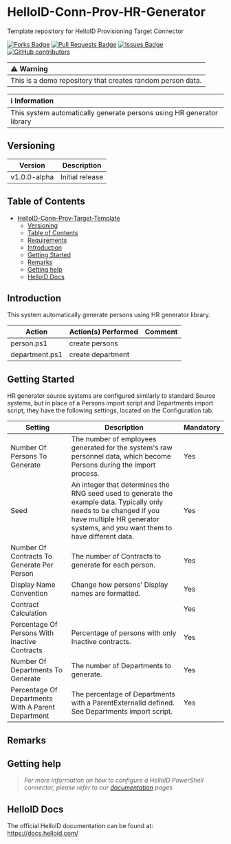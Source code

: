 # HelloID-Conn-Prov-HR-Generator
Template repository for HelloID Provisioning Target Connector

<a href="https://github.com/Tools4everBV/HelloID-Conn-Prov-Source-HR-Generator/network/members"><img src="https://img.shields.io/github/forks/Tools4everBV/HelloID-Conn-Prov-Source-HR-Generator" alt="Forks Badge"/></a>
<a href="https://github.com/Tools4everBV/HelloID-Conn-Prov-Source-HR-Generator/pulls"><img src="https://img.shields.io/github/issues-pr/Tools4everBV/HelloID-Conn-Prov-Source-HR-Generator" alt="Pull Requests Badge"/></a>
<a href="https://github.com/Tools4everBV/HelloID-Conn-Prov-Source-HR-Generator/issues"><img src="https://img.shields.io/github/issues/Tools4everBV/HelloID-Conn-Prov-Source-HR-Generator" alt="Issues Badge"/></a>
<a href="https://github.com/Tools4everBV/HelloID-Conn-Prov-Source-HR-Generator/graphs/contributors"><img alt="GitHub contributors" src="https://img.shields.io/github/contributors/Tools4everBV/HelloID-Conn-Prov-Source-HR-Generator?color=2b9348"></a>

| :warning: Warning                                                                         |
| :---------------------------------------------------------------------------------------- |
| This is a demo repository that creates random person data. |

| :information_source: Information                                                         |
| :--------------------------------------------------------------------------------------- |
|   This system automatically generate persons using HR generator library |

## Versioning
| Version | Description     |
| ------- | --------------- |
| v1.0.0-alpha   | Initial release |

<!-- TABLE OF CONTENTS -->
## Table of Contents
- [HelloID-Conn-Prov-Target-Template](#helloid-conn-prov-HR-Generator)
  - [Versioning](#versioning)
  - [Table of Contents](#table-of-contents)
  - [Requirements](#requirements)
  - [Introduction](#introduction)
  - [Getting Started](#getting-started)
  - [Remarks](#remarks)
  - [Getting help](#getting-help)
  - [HelloID Docs](#helloid-docs)

## Introduction

This system automatically generate persons using HR generator library.

| Action | Action(s) Performed | Comment |
| ------ | ------------------- | ------- |
| person.ps1                | create persons                                             |    |
| department.ps1            | create department                                          |    |

## Getting Started

HR generator source systems are configured similarly to standard Source systems, but in place of a Persons import script and Departments import script, they have the following settings, located on the Configuration tab.

| Setting | Description | Mandatory |
| ------- | ----------- | --------- |
| Number Of Persons To Generate                | The number of employees generated for the system's raw personnel data, which become Persons during the import process.                                             | Yes   |
| Seed            | An integer that determines the RNG seed used to generate the example data. Typically only needs to be changed if you have multiple HR generator systems, and you want them to have different data. | Yes   |
| Number Of Contracts To Generate Per Person            | The number of Contracts to generate for each person. | Yes   |
| Display Name Convention            | Change how persons' Display names are formatted. | Yes   |
| Contract Calculation            |  | Yes   |
| Percentage Of Persons With Inactive Contracts            | Percentage of persons with only Inactive contracts. | Yes   |
| Number Of Departments To Generate            | The number of Departments to generate. | Yes   |
| Percentage Of Departments With A Parent Department            | The percentage of Departments with a ParentExternalId defined. See Departments import script. | Yes   |

## Remarks

## Getting help
> _For more information on how to configure a HelloID PowerShell connector, please refer to our [documentation](https://docs.helloid.com/en/provisioning/source-systems.html) pages_

## HelloID Docs
The official HelloID documentation can be found at: https://docs.helloid.com/
